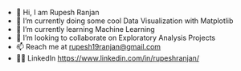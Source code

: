 - 👋 Hi, I am Rupesh Ranjan
- 👀 I’m currently doing some cool Data Visualization with Matplotlib
- 🌱 I’m currently learning Machine Learning
- 💞️ I’m looking to collaborate on Exploratory Analysis Projects
- 📫 Reach me at rupesh19ranjan@gmail.com
- 🧑‍🏫 LinkedIn https://www.linkedin.com/in/rupeshranjan/

<!---
python-noobtopro/python-noobtopro is a ✨ special ✨ repository because its `README.md` (this file) appears on your GitHub profile.
You can click the Preview link to take a look at your changes.
--->
